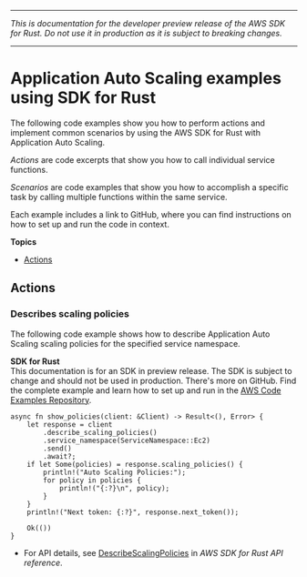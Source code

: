 --------

 *This is documentation for the developer preview release of the AWS SDK for Rust\. Do not use it in production as it is subject to breaking changes\.* 

--------

# Application Auto Scaling examples using SDK for Rust<a name="rust_application-autoscaling_code_examples"></a>

The following code examples show you how to perform actions and implement common scenarios by using the AWS SDK for Rust with Application Auto Scaling\.

*Actions* are code excerpts that show you how to call individual service functions\.

*Scenarios* are code examples that show you how to accomplish a specific task by calling multiple functions within the same service\.

Each example includes a link to GitHub, where you can find instructions on how to set up and run the code in context\.

**Topics**
+ [Actions](#actions)

## Actions<a name="actions"></a>

### Describes scaling policies<a name="application-autoscaling_DescribeScalingPolicies_rust_topic"></a>

The following code example shows how to describe Application Auto Scaling scaling policies for the specified service namespace\.

**SDK for Rust**  
This documentation is for an SDK in preview release\. The SDK is subject to change and should not be used in production\.
 There's more on GitHub\. Find the complete example and learn how to set up and run in the [AWS Code Examples Repository](https://github.com/awsdocs/aws-doc-sdk-examples/tree/main/rust_dev_preview/applicationautoscaling#code-examples)\. 
  

```
async fn show_policies(client: &Client) -> Result<(), Error> {
    let response = client
        .describe_scaling_policies()
        .service_namespace(ServiceNamespace::Ec2)
        .send()
        .await?;
    if let Some(policies) = response.scaling_policies() {
        println!("Auto Scaling Policies:");
        for policy in policies {
            println!("{:?}\n", policy);
        }
    }
    println!("Next token: {:?}", response.next_token());

    Ok(())
}
```
+  For API details, see [DescribeScalingPolicies](https://docs.rs/releases/search?query=aws-sdk) in *AWS SDK for Rust API reference*\. 